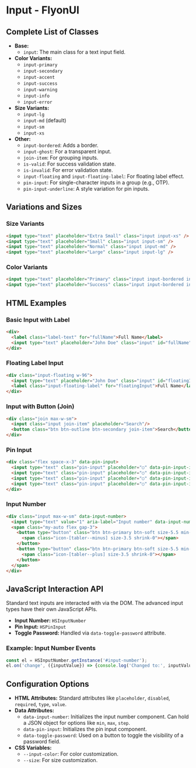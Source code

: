 # Input - FlyonUI

## Complete List of Classes
- **Base:**
  - `input`: The main class for a text input field.
- **Color Variants:**
  - `input-primary`
  - `input-secondary`
  - `input-accent`
  - `input-success`
  - `input-warning`
  - `input-info`
  - `input-error`
- **Size Variants:**
  - `input-lg`
  - `input-md` (default)
  - `input-sm`
  - `input-xs`
- **Other:**
  - `input-bordered`: Adds a border.
  - `input-ghost`: For a transparent input.
  - `join-item`: For grouping inputs.
  - `is-valid`: For success validation state.
  - `is-invalid`: For error validation state.
  - `input-floating` and `input-floating-label`: For floating label effect.
  - `pin-input`: For single-character inputs in a group (e.g., OTP).
  - `pin-input-underline`: A style variation for pin inputs.

## Variations and Sizes

### Size Variants
```html
<input type="text" placeholder="Extra Small" class="input input-xs" />
<input type="text" placeholder="Small" class="input input-sm" />
<input type="text" placeholder="Normal" class="input input-md" />
<input type="text" placeholder="Large" class="input input-lg" />
```
### Color Variants
```html
<input type="text" placeholder="Primary" class="input input-bordered input-primary" />
<input type="text" placeholder="Success" class="input input-bordered input-success" />
```

## HTML Examples

### Basic Input with Label
```html
<div>
  <label class="label-text" for="fullName">Full Name</label>
  <input type="text" placeholder="John Doe" class="input" id="fullName" />
</div>
```

### Floating Label Input
```html
<div class="input-floating w-96">
  <input type="text" placeholder="John Doe" class="input" id="floatingInput" />
  <label class="input-floating-label" for="floatingInput">Full Name</label>
</div>
```

### Input with Button (Join)
```html
<div class="join max-w-sm">
  <input class="input join-item" placeholder="Search"/>
  <button class="btn btn-outline btn-secondary join-item">Search</button>
</div>
```

### Pin Input
```html
<div class="flex space-x-3" data-pin-input>
  <input type="text" class="pin-input" placeholder="○" data-pin-input-item />
  <input type="text" class="pin-input" placeholder="○" data-pin-input-item />
  <input type="text" class="pin-input" placeholder="○" data-pin-input-item />
  <input type="text" class="pin-input" placeholder="○" data-pin-input-item />
</div>
```

### Input Number
```html
<div class="input max-w-sm" data-input-number>
  <input type="text" value="1" aria-label="Input number" data-input-number-input />
  <span class="my-auto flex gap-3">
    <button type="button" class="btn btn-primary btn-soft size-5.5 min-h-0 rounded-sm p-0" aria-label="Decrement button" data-input-number-decrement>
      <span class="icon-[tabler--minus] size-3.5 shrink-0"></span>
    </button>
    <button type="button" class="btn btn-primary btn-soft size-5.5 min-h-0 rounded-sm p-0" aria-label="Increment button" data-input-number-increment>
      <span class="icon-[tabler--plus] size-3.5 shrink-0"></span>
    </button>
  </span>
</div>
```

## JavaScript Interaction API
Standard text inputs are interacted with via the DOM. The advanced input types have their own JavaScript APIs.

- **Input Number:** `HSInputNumber`
- **Pin Input:** `HSPinInput`
- **Toggle Password:** Handled via `data-toggle-password` attribute.

### Example: Input Number Events
```javascript
const el = HSInputNumber.getInstance('#input-number');
el.on('change', ({inputValue}) => {console.log('Changed to:', inputValue)});
```

## Configuration Options
- **HTML Attributes:** Standard attributes like `placeholder`, `disabled`, `required`, `type`, `value`.
- **Data Attributes:**
  - `data-input-number`: Initializes the input number component. Can hold a JSON object for options like `min`, `max`, `step`.
  - `data-pin-input`: Initializes the pin input component.
  - `data-toggle-password`: Used on a button to toggle the visibility of a password field.
- **CSS Variables:**
  - `--input-color`: For color customization.
  - `--size`: For size customization.